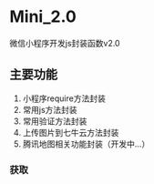 # Mini_2.0
微信小程序开发js封装函数v2.0
## 主要功能
1. 小程序require方法封装
2. 常用js方法封装
3. 常用验证方法封装
4. 上传图片到七牛云方法封装
5. 腾讯地图相关功能封装（开发中...）
### 获取
